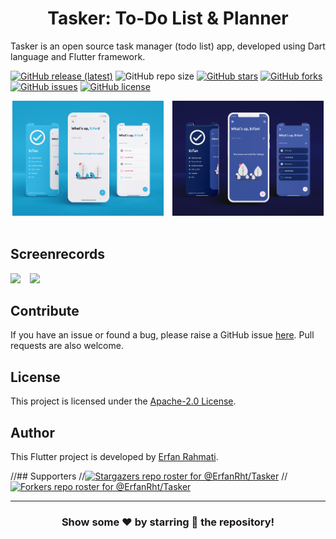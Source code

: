 <p align="center">
  <h1 align="center">Tasker: To-Do List & Planner</h1>

  <p align="left">
    Tasker is an open source task manager (todo list) app, developed using Dart language and Flutter framework.
  </p>
  <p align="left">  
</p>

[![GitHub release (latest)](https://img.shields.io/github/v/release/ErfanRht/Tasker)](https://github.com/ErfanRht/Tasker/releases)
![GitHub repo size](https://img.shields.io/github/repo-size/ErfanRht/Tasker)
[![GitHub stars](https://img.shields.io/github/stars/ErfanRht/Tasker?style=social)](https://github.com/ErfanRht/Tasker/stargazers) 
[![GitHub forks](https://img.shields.io/github/forks/ErfanRht/Tasker?style=social)](https://github.com/ErfanRht/Tasker/network/members) 
[![GitHub issues](https://img.shields.io/github/issues/ErfanRht/Tasker?style=social)](https://github.com/ErfanRht/Tasker/issues) 
[![GitHub license](https://img.shields.io/github/license/ErfanRht/Tasker?style=social)](https://github.com/ErfanRht/Tasker/blob/master/LICENSE) 

<p align="center">
    <img src="./screenshots/mockups/Tasker_Light.jpg" width="48%" />
  &ensp;
    <img src="./screenshots/mockups/Tasker_Dark.jpg" width="48%" />
  &ensp;
</p>

## Screenrecords

<p float="center">
  <img src="https://github.com/ErfanRht/Tasker/blob/master/screenshots/videos/Screenrecord-dark.gif?raw=true" width="25%" />
  &ensp;
  <img src="https://github.com/ErfanRht/Tasker/blob/master/screenshots/videos/Screenrecord-light.gif?raw=true" width="25%" />
  &ensp;
</p>

## Contribute
If you have an issue or found a bug, please raise a GitHub issue [here](https://github.com/ErfanRht/Tasker/issues). Pull requests are also welcome.

## License
This project is licensed under the [Apache-2.0 License](https://github.com/ErfanRht/Tasker/blob/master/LICENSE).

## Author
This Flutter project is developed by [Erfan Rahmati](https://github.com/ErfanRht).

//## Supporters
//[![Stargazers repo roster for @ErfanRht/Tasker](https://reporoster.com/stars/ErfanRht/Tasker)](https://github.com/ErfanRht/Tasker/stargazers)
//[![Forkers repo roster for @ErfanRht/Tasker](https://reporoster.com/forks/ErfanRht/Tasker)](https://github.com/ErfanRht/Tasker/network/members)

---

<div align="center">

### Show some ❤️ by starring 🌟 the repository!

</div>
